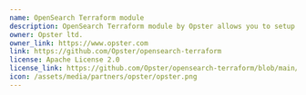 ```yaml
---
name: OpenSearch Terraform module
description: OpenSearch Terraform module by Opster allows you to setup an OpenSearch cluster on AWS EC2 instances. Using this module you can deploy a new cluster, control its settings, configuration and discovery settings. The module deploys both OpenSearch cluster and OpenSearch Dashboards server.
owner: Opster ltd.
owner_link: https://www.opster.com
link: https://github.com/Opster/opensearch-terraform
license: Apache License 2.0
license_link: https://github.com/Opster/opensearch-terraform/blob/main/LICENSE
icon: /assets/media/partners/opster/opster.png
---
```

